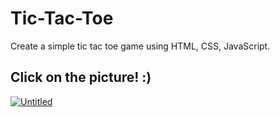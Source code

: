 # Tic-Tac-Toe
 Create a simple tic tac toe game using HTML, CSS, JavaScript.

## Click on the picture! :)
[![Untitled](https://user-images.githubusercontent.com/67038060/158377511-d6d34748-1f45-4e67-931e-863946acfefe.png)
](https://0xse.github.io/tic-tac-toe/src/)

